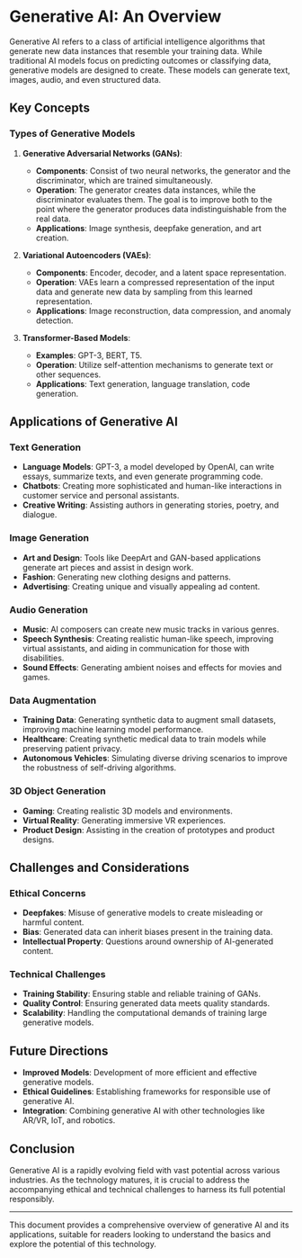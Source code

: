 # Generative AI: An Overview

Generative AI refers to a class of artificial intelligence algorithms that generate new data instances that resemble your training data. While traditional AI models focus on predicting outcomes or classifying data, generative models are designed to create. These models can generate text, images, audio, and even structured data.

## Key Concepts

### Types of Generative Models

1. **Generative Adversarial Networks (GANs)**:
    - **Components**: Consist of two neural networks, the generator and the discriminator, which are trained simultaneously.
    - **Operation**: The generator creates data instances, while the discriminator evaluates them. The goal is to improve both to the point where the generator produces data indistinguishable from the real data.
    - **Applications**: Image synthesis, deepfake generation, and art creation.

2. **Variational Autoencoders (VAEs)**:
    - **Components**: Encoder, decoder, and a latent space representation.
    - **Operation**: VAEs learn a compressed representation of the input data and generate new data by sampling from this learned representation.
    - **Applications**: Image reconstruction, data compression, and anomaly detection.

3. **Transformer-Based Models**:
    - **Examples**: GPT-3, BERT, T5.
    - **Operation**: Utilize self-attention mechanisms to generate text or other sequences.
    - **Applications**: Text generation, language translation, code generation.

## Applications of Generative AI

### Text Generation

- **Language Models**: GPT-3, a model developed by OpenAI, can write essays, summarize texts, and even generate programming code.
- **Chatbots**: Creating more sophisticated and human-like interactions in customer service and personal assistants.
- **Creative Writing**: Assisting authors in generating stories, poetry, and dialogue.

### Image Generation

- **Art and Design**: Tools like DeepArt and GAN-based applications generate art pieces and assist in design work.
- **Fashion**: Generating new clothing designs and patterns.
- **Advertising**: Creating unique and visually appealing ad content.

### Audio Generation

- **Music**: AI composers can create new music tracks in various genres.
- **Speech Synthesis**: Creating realistic human-like speech, improving virtual assistants, and aiding in communication for those with disabilities.
- **Sound Effects**: Generating ambient noises and effects for movies and games.

### Data Augmentation

- **Training Data**: Generating synthetic data to augment small datasets, improving machine learning model performance.
- **Healthcare**: Creating synthetic medical data to train models while preserving patient privacy.
- **Autonomous Vehicles**: Simulating diverse driving scenarios to improve the robustness of self-driving algorithms.

### 3D Object Generation

- **Gaming**: Creating realistic 3D models and environments.
- **Virtual Reality**: Generating immersive VR experiences.
- **Product Design**: Assisting in the creation of prototypes and product designs.

## Challenges and Considerations

### Ethical Concerns

- **Deepfakes**: Misuse of generative models to create misleading or harmful content.
- **Bias**: Generated data can inherit biases present in the training data.
- **Intellectual Property**: Questions around ownership of AI-generated content.

### Technical Challenges

- **Training Stability**: Ensuring stable and reliable training of GANs.
- **Quality Control**: Ensuring generated data meets quality standards.
- **Scalability**: Handling the computational demands of training large generative models.

## Future Directions

- **Improved Models**: Development of more efficient and effective generative models.
- **Ethical Guidelines**: Establishing frameworks for responsible use of generative AI.
- **Integration**: Combining generative AI with other technologies like AR/VR, IoT, and robotics.

## Conclusion

Generative AI is a rapidly evolving field with vast potential across various industries. As the technology matures, it is crucial to address the accompanying ethical and technical challenges to harness its full potential responsibly.

---

This document provides a comprehensive overview of generative AI and its applications, suitable for readers looking to understand the basics and explore the potential of this technology.
